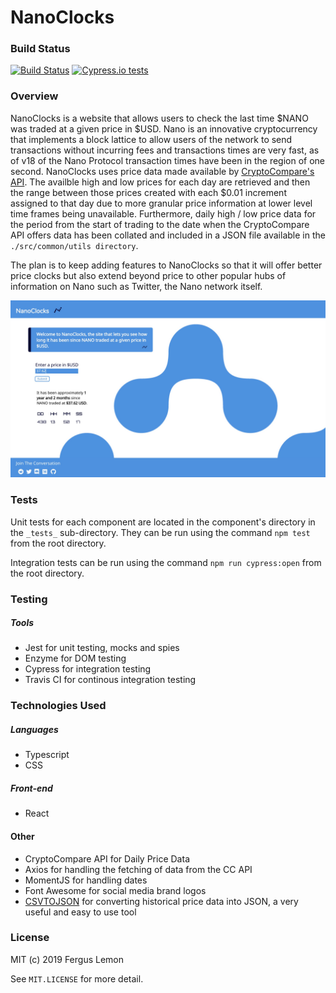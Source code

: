 # NanoClocks

### Build Status
[![Build Status](https://travis-ci.org/FergusLemon/nanoclocks.svg?branch=master)](https://travis-ci.org/FergusLemon/nanoclocks)
[![Cypress.io tests](https://img.shields.io/badge/cypress.io-tests-green.svg?style=flat-square)](https://cypress.io)


### Overview
NanoClocks is a website that allows users to check the last time $NANO was traded at a given price in $USD.  Nano is an innovative cryptocurrency that implements a block lattice to allow users of the network to send transactions without incurring fees and transactions times are very fast, as of v18 of the Nano Protocol transaction times have been in the region of one second. NanoClocks uses price data made available by [CryptoCompare's API](https://min-api.cryptocompare.com/documentation?key=Historical&cat=dataHistoday). The availble high and low prices for each day are retrieved and then the range between those prices created with each $0.01 increment assigned to that day due to more granular price information at lower level time frames being unavailable. Furthermore, daily high / low price data for the period from the start of trading to the date when the CryptoCompare API offers data has been collated and included in a JSON file available in the `./src/common/utils directory`.

The plan is to keep adding features to NanoClocks so that it will offer better price clocks but also extend beyond price to other popular hubs of information on Nano such as Twitter, the Nano network itself.

![NanoClocks Homepage](/public/nanoClocksHomepage.jpg)

### Tests
Unit tests for each component are located in the component's directory in the `_tests_` sub-directory. They can be run using the command `npm test` from the root directory.

Integration tests can be run using the command `npm run cypress:open` from the root directory.

### Testing
##### Tools
  - Jest for unit testing, mocks and spies
  - Enzyme for DOM testing
  - Cypress for integration testing
  - Travis CI for continous integration testing

### Technologies Used
##### Languages
   - Typescript
   - CSS
   
##### Front-end
   - React

#### Other
   - CryptoCompare API for Daily Price Data
   - Axios for handling the fetching of data from the CC API
   - MomentJS for handling dates
   - Font Awesome for social media brand logos
   - [CSVTOJSON](https://csv.keyangxiang.com/) for converting historical price data into JSON, a very useful and easy to use tool
   
### License
MIT (c) 2019 Fergus Lemon

See `MIT.LICENSE` for more detail.

